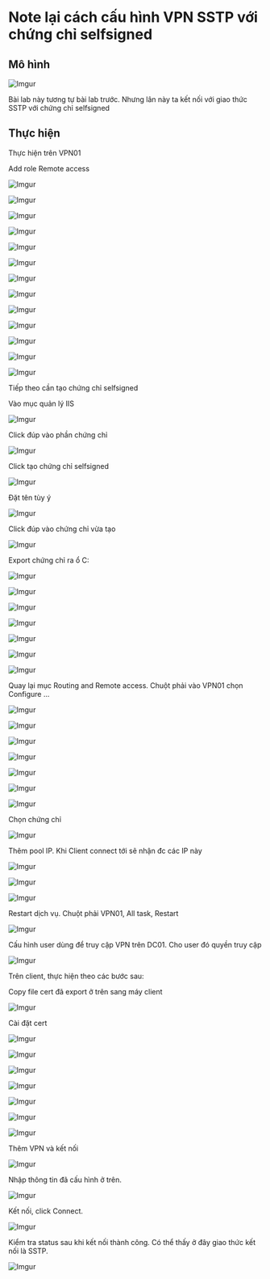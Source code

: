 # Note lại cách cấu hình VPN SSTP với chứng chỉ selfsigned

## Mô hình

![Imgur](https://i.imgur.com/ZcIXI7j.png)

Bài lab này tương tự bài lab trước. Nhưng lân này ta kết nối với giao thức SSTP với chứng chỉ selfsigned

## Thực hiện

Thực hiện trên VPN01

Add role Remote access

![Imgur](https://i.imgur.com/9oOSfWB.png)

![Imgur](https://i.imgur.com/LN3dwOn.png)

![Imgur](https://i.imgur.com/hIHSTmZ.png)

![Imgur](https://i.imgur.com/O6esPxk.png)

![Imgur](https://i.imgur.com/9nkojq2.png)

![Imgur](https://i.imgur.com/90xwXXX.png)

![Imgur](https://i.imgur.com/IA1ASdL.png)

![Imgur](https://i.imgur.com/PVtR8Pu.png)

![Imgur](https://i.imgur.com/2zDPulx.png)

![Imgur](https://i.imgur.com/fBjgtfB.png)

![Imgur](https://i.imgur.com/DH47SxN.png)

![Imgur](https://i.imgur.com/lGFy5IV.png)

![Imgur](https://i.imgur.com/A99ngAg.png)

Tiếp theo cần tạo chứng chỉ selfsigned

Vào mục quản lý IIS

![Imgur](https://i.imgur.com/htgwheT.png)

Click đúp vào phần chứng chỉ

![Imgur](https://i.imgur.com/XHlKNnw.png)

Click tạo chứng chỉ selfsigned

![Imgur](https://i.imgur.com/1KDjUjl.png)

Đặt tên tùy ý

![Imgur](https://i.imgur.com/YnzBLHo.png)

Click đúp vào chứng chỉ vừa tạo

![Imgur](https://i.imgur.com/9DzemWh.png)

Export chứng chỉ ra ổ C:

![Imgur](https://i.imgur.com/edJYAJk.png)

![Imgur](https://i.imgur.com/838WeRj.png)

![Imgur](https://i.imgur.com/IkJTMyS.png)

![Imgur](https://i.imgur.com/Q00zd17.png)

![Imgur](https://i.imgur.com/qBcqaYq.png)

![Imgur](https://i.imgur.com/dg2J3ix.png)

![Imgur](https://i.imgur.com/IUii4gb.png)


Quay lại mục Routing and Remote access. Chuột phải vào VPN01 chọn Configure ...

![Imgur](https://i.imgur.com/xlHsN32.png)

![Imgur](https://i.imgur.com/r4MpcPu.png)

![Imgur](https://i.imgur.com/qZr08j6.png)

![Imgur](https://i.imgur.com/ueZMlmF.png)

![Imgur](https://i.imgur.com/Az6TPUP.png)

![Imgur](https://i.imgur.com/gFmeqUo.png)

![Imgur](https://i.imgur.com/DIZUea5.png)

Chọn chứng chỉ

![Imgur](https://i.imgur.com/Ip805ms.png)

Thêm pool IP. Khi Client connect tới sẽ nhận đc các IP này

![Imgur](https://i.imgur.com/GZYBo9R.png)

![Imgur](https://i.imgur.com/R41Motf.png)

![Imgur](https://i.imgur.com/cB6mONz.png)

Restart dịch vụ. Chuột phải VPN01, All task, Restart

![Imgur](https://i.imgur.com/rStJ2gn.png)

Cấu hình user dùng để truy cập VPN trên DC01. Cho user đó quyền truy cập

![Imgur](https://i.imgur.com/hyf5D5x.png)

Trên client, thực hiện theo các bước sau:

Copy file cert đã export ở trên sang máy client

![Imgur](https://i.imgur.com/MAUSaWF.png)

Cài đặt cert 

![Imgur](https://i.imgur.com/oHVTSal.png)

![Imgur](https://i.imgur.com/oHVTSal.png)

![Imgur](https://i.imgur.com/sa7zs9i.png)

![Imgur](https://i.imgur.com/heVDfLN.png)

![Imgur](https://i.imgur.com/hNFaIoo.png)

![Imgur](https://i.imgur.com/A6m1UcG.png)

![Imgur](https://i.imgur.com/Yxy5KT2.png)

Thêm VPN và kết nối

![Imgur](https://i.imgur.com/HOo8LQf.png)

Nhập thông tin đã cấu hình ở trên.

![Imgur](https://i.imgur.com/WkK3exL.png)

Kết nối, click Connect.

![Imgur](https://i.imgur.com/JOaBAUx.png)

Kiểm tra status sau khi kết nối thành công. Có thể thấy ở đây giao thức kết nối là SSTP.

![Imgur](https://i.imgur.com/umvdrn6.png)
